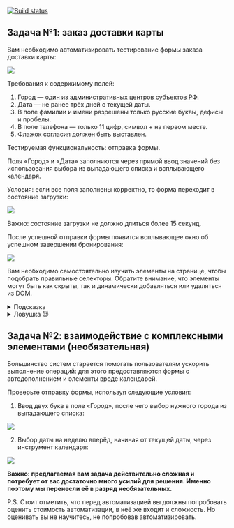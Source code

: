 [![Build status](https://ci.appveyor.com/api/projects/status/q27ru7x6vbv2wef3?svg=true)](https://ci.appveyor.com/project/Marfinika/selenide2refartor)

## Задача №1: заказ доставки карты

Вам необходимо автоматизировать тестирование формы заказа доставки карты:

![](pic/order.png)

Требования к содержимому полей:
1. Город — [один из административных центров субъектов РФ](https://ru.wikipedia.org/wiki/%D0%90%D0%B4%D0%BC%D0%B8%D0%BD%D0%B8%D1%81%D1%82%D1%80%D0%B0%D1%82%D0%B8%D0%B2%D0%BD%D1%8B%D0%B5_%D1%86%D0%B5%D0%BD%D1%82%D1%80%D1%8B_%D1%81%D1%83%D0%B1%D1%8A%D0%B5%D0%BA%D1%82%D0%BE%D0%B2_%D0%A0%D0%BE%D1%81%D1%81%D0%B8%D0%B9%D1%81%D0%BA%D0%BE%D0%B9_%D0%A4%D0%B5%D0%B4%D0%B5%D1%80%D0%B0%D1%86%D0%B8%D0%B8).
1. Дата — не ранее трёх дней с текущей даты.
1. В поле фамилии и имени разрешены только русские буквы, дефисы и пробелы.
1. В поле телефона — только 11 цифр, символ + на первом месте.
1. Флажок согласия должен быть выставлен.

Тестируемая функциональность: отправка формы.

Поля «Город» и «Дата» заполняются через прямой ввод значений без использования выбора из выпадающего списка и всплывающего календаря.

Условия: если все поля заполнены корректно, то форма переходит в состояние загрузки:

![](https://raw.githubusercontent.com/Marfinika/aqa-homeworks/master/selenide/pic/order.png)

Важно: состояние загрузки не должно длиться более 15 секунд.

После успешной отправки формы появится всплывающее окно об успешном завершении бронирования:

![](pic/popup.png)

Вам необходимо самостоятельно изучить элементы на странице, чтобы подобрать правильные селекторы. Обратите внимание, что элементы могут быть как скрыты, так и динамически добавляться или удаляться из DOM.

<details>
    <summary>Подсказка</summary>

    Смотрите на `data-test-id`, но помните, что он может быть не у всех элементов.
</details>

<details>
    <summary>Ловушка 😈</summary>

    Дата и время всегда будут уязвимым местом ваших тестов. Ключевая ловушка в том, что, если вы их захардкодите, то тест, который работал сегодня, уже может не работать завтра, через неделю, месяц, потому что дата может перейти в разряд условного прошлого для приложения и стать невалидной.

    Кроме того, дата и время — это одно из немногих мест в тестах, где вам **иногда** придётся писать логику.
</details>

## Задача №2: взаимодействие с комплексными элементами (необязательная)

Большинство систем старается помогать пользователям ускорить выполнение операций: для этого предоставляются формы с автодополнением и элементы вроде календарей.

Проверьте отправку формы, используя следующие условия:
1. Ввод двух букв в поле «Город», после чего выбор нужного города из выпадающего списка:

![](pic/dropdown.png)

2. Выбор даты на неделю вперёд, начиная от текущей даты, через инструмент календаря:

![](pic/calendar.png)

**Важно: предлагаемая вам задача действительно сложная и потребует от вас достаточно много усилий для решения. Именно поэтому мы перенесли её в разряд необязательных.**

P.S. Стоит отметить, что перед автоматизацией вы должны попробовать оценить стоимость автоматизации, в неё же входит и сложность. Но оценивать вы не научитесь, не попробовав автоматизировать.
